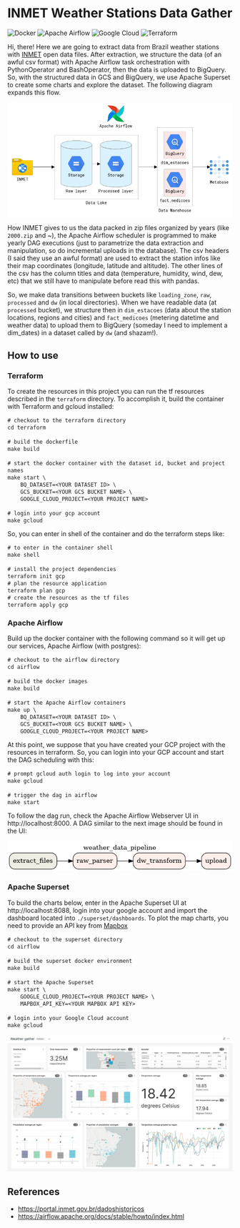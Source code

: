 # INMET Weather Stations Data Gather

<p>
<img alt="Docker" src="https://img.shields.io/badge/docker-%230db7ed.svg?&style=for-the-badge&logo=docker&logoColor=white"/>
<img alt="Apache Airflow" src="https://img.shields.io/badge/apacheairflow-%23017cee.svg?&style=for-the-badge&logo=apache-airflow&logoColor=white"/>
<img alt="Google Cloud" src="https://img.shields.io/badge/GoogleCloud-%234285F4.svg?&style=for-the-badge&logo=google-cloud&logoColor=white"/>
<img alt="Terraform" src="https://img.shields.io/badge/terraform-%23623CE4.svg?&style=for-the-badge&logo=terraform&logoColor=white"/>
</p>

Hi, there! Here we are going to extract data from Brazil weather stations with [INMET](https://portal.inmet.gov.br/dadoshistoricos) open data files. After extraction, we structure the data (of an awful csv format) with Apache Airflow task orchestration with PythonOperator and BashOperator, then the data is uploaded to BigQuery. So, with the structured data in GCS and BigQuery, we use Apache Superset to create some charts and explore the dataset. The following diagram expands this flow.

![](./img/architecture.png)

How INMET gives to us the data packed in zip files organized by years (like `2000.zip` and ~), the Apache Airflow scheduler is programmed to make yearly DAG executions (just to parametrize the data extraction and manipulation, so do incremental uploads in the database). The csv headers (I said they use an awful format) are used to extract the station infos like their map coordinates (longitude, latitude and altitude). The other lines of the csv has the column titles and data (temperature, humidity, wind, dew, etc) that we still have to manipulate before read this with pandas.

So, we make data transitions between buckets like `loading_zone`, `raw`, `processed` and `dw` (in local directories). When we have readable data (at `processed` bucket), we structure then in `dim_estacoes` (data about the station locations, regions and cities) and `fact_medicoes` (metering datetime and weather data) to upload them to BigQuery (someday I need to implement a dim_dates) in a dataset called by `dw` (and shazam!).

## How to use

### Terraform

To create the resources in this project you can run the tf resources described in the `terraform` directory. To accomplish it, build the container with Terraform and gcloud installed:

```shell
# checkout to the terraform directory
cd terraform

# build the dockerfile
make build

# start the docker container with the dataset id, bucket and project names
make start \
    BQ_DATASET=<YOUR DATASET ID> \
    GCS_BUCKET=<YOUR GCS BUCKET NAME> \
    GOOGLE_CLOUD_PROJECT=<YOUR PROJECT NAME>

# login into your gcp account
make gcloud
```

So, you can enter in shell of the container and do the terraform steps like:

```shell
# to enter in the container shell
make shell

# install the project dependencies
terraform init gcp
# plan the resource application
terraform plan gcp
# create the resources as the tf files
terraform apply gcp
```

### Apache Airflow

Build up the docker container with the following command so it will get up our services, Apache Airflow (with postgres):

```shell
# checkout to the airflow directory
cd airflow

# build the docker images
make build

# start the Apache Airflow containers
make up \
    BQ_DATASET=<YOUR DATASET ID> \
    GCS_BUCKET=<YOUR GCS BUCKET NAME> \
    GOOGLE_CLOUD_PROJECT=<YOUR PROJECT NAME>
```

At this point, we suppose that you have created your GCP project with the resources in terraform. So, you can login into your GCP account and start the DAG scheduling with this:

```shell
# prompt gcloud auth login to log into your account
make gcloud

# trigger the dag in airflow
make start
```

To follow the dag run, check the Apache Airflow Webserver UI in http://localhost:8000. A DAG similar to the next image should be found in the UI:

<p align="center">
<img alt="Airflow DAG" src="./img/pipeline.png"/>
</p>

### Apache Superset

To build the charts below, enter in the Apache Superset UI at http://localhost:8088, login into your google account and import the dashboard located into `./superset/dashboards`. To plot the map charts, you need to provide an API key from [Mapbox](https://mapbox.com/)

```shell
# checkout to the superset directory
cd airflow

# build the superset docker environment
make build

# start the Apache Superset
make start \
    GOOGLE_CLOUD_PROJECT=<YOUR PROJECT NAME> \
    MAPBOX_API_KEY=<YOUR MAPBOX API KEY>

# login into your Google Cloud account
make gcloud
```

![](img/dashboard.jpg)

## References

- https://portal.inmet.gov.br/dadoshistoricos
- https://airflow.apache.org/docs/stable/howto/index.html
